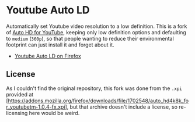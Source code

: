 # Youtube Auto LD

Automatically set Youtube video resolution to a low definition. This is a fork of [Auto HD for YouTube](https://addons.mozilla.org/fr/firefox/addon/auto-hd-4k-8k-for-youtube/), keeping only low definition options and defaulting to `medium` (`360p`), so that people wanting to reduce their environmental footprint can just install it and forget about it.

* [Youtube Auto LD on Firefox](https://addons.mozilla.org/firefox/addon/youtube-auto-ld/)

## License
As I couldn't find the original repository, this fork was done from the `.xpi` provided at [https://addons.mozilla.org/firefox/downloads/file/1702548/auto_hd4k8k_for_youtubetm-1.0.4-fx.xpi], but that archive doesn't include a license, so re-licensing here would be weird.
